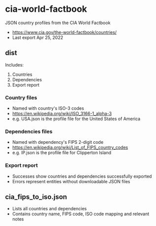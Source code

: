 # cia-world-factbook
JSON country profiles from the CIA World Factbook
* https://www.cia.gov/the-world-factbook/countries/
* Last export Apr 25, 2022

## dist 
Includes:
1. Countries
2. Dependencies 
3. Export report

### Country files 
- Named with country's ISO-3 codes
- https://en.wikipedia.org/wiki/ISO_3166-1_alpha-3
- e.g. USA.json is the profile file for the United States of America


### Dependencies files 
- Named with dependency's FIPS 2-digit code
- https://en.wikipedia.org/wiki/List_of_FIPS_country_codes
- e.g. IP.json is the profile file for Clipperton Island

### Export report
- Successes show countries and dependencies successfully exported
- Errors represent entities without downloadable JSON files

## cia_fips_to_iso.json
- Lists all countries and dependencies
- Contains country name, FIPS code, ISO code mapping and relevant notes


